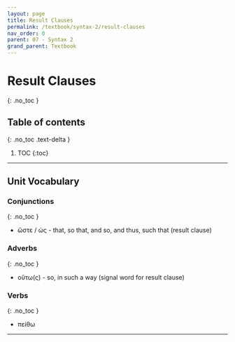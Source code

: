 ```yaml
---
layout: page
title: Result Clauses
permalink: /textbook/syntax-2/result-clauses
nav_order: 0
parent: 07 - Syntax 2
grand_parent: Textbook
---
```


# Result Clauses
{: .no_toc }

## Table of contents
{: .no_toc .text-delta }

1. TOC
{:toc}

***

## Unit Vocabulary

### Conjunctions
{: .no_toc }

* ὥστε / ὡς - that, so that, and so, and thus, such that (result clause)

### Adverbs
{: .no_toc }

* οὕτω(ς) - so, in such a way (signal word for result clause)

### Verbs
{: .no_toc }

* πείθω

***
